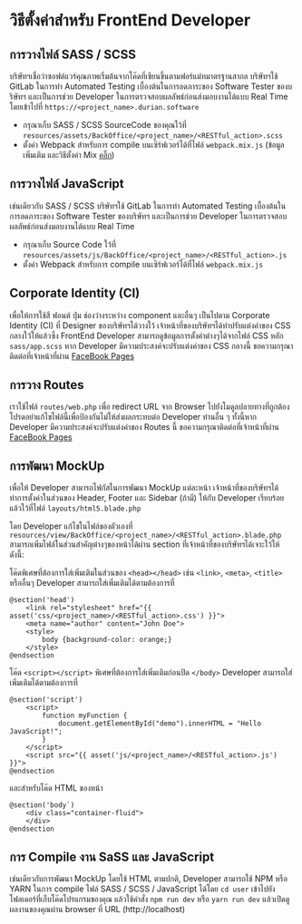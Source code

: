 # วิธีตั้งค่าสำหรับ FrontEnd Developer
## การวางไฟล์ SASS / SCSS
บริษัทฯเชื่อว่าซอฟต์แวร์คุณภาพเริ่มต้นจากโค๊ดที่เขียนขึ้นตามฟอร์แม่ทมาตรฐานสากล บริษัทฯใช้ GitLab ในการทำ Automated Testing เบื้องต้นในการลดภาระของ Software Tester ของบริษัทฯ และเป็นการช่วย Developer ในการตรวจสอบผลลัพธ์ก่อนส่งมอบงานได้แบบ Real Time โดยเข้าไปที่ `https://<project_name>.durian.software`

- กรุณาเก็บ SASS / SCSS SourceCode ของคุณใว้ที่ `resources/assets/BackOffice/<project_name>/<RESTful_action>.scss`
- ตั้งค่า Webpack สำหรับการ compile บนเซิร์ฟเวอร์ได้ที่ไฟล์ `webpack.mix.js` (ข้อมูลเพิ่มเติม และวิธีตั้งค่า Mix [คลิ๊ก](https://laravel.com/docs/master/mix))

## การวางไฟล์ JavaScript
เช่นเดียวกับ SASS / SCSS บริษัทฯใช้ GitLab ในการทำ Automated Testing เบื้องต้นในการลดภาระของ Software Tester ของบริษัทฯ และเป็นการช่วย Developer ในการตรวจสอบผลลัพธ์ก่อนส่งมอบงานได้แบบ Real Time

- กรุณาเก็บ Source Code ใว้ที่ `resources/assets/js/BackOffice/<project_name>/<RESTful_action>.js`
- ตั้งค่า Webpack สำหรับการ compile บนเซิร์ฟเวอร์ได้ที่ไฟล์ `webpack.mix.js`

## Corporate Identity (CI)
เพื่อให้การใช้สี ฟอนต์ ปุ่ม ช่องว่างระหว่าง component และอื่นๆ เป็นไปตาม Corporate Identity (CI) ที่ Designer ของบริษัทฯได้วางใว้ เจ้าหน้าที่ของบริษัทฯได้ทำปรับแต่งค่าของ CSS กลางใว้ให้แล้วซึ่ง FrontEnd Developer สามารถดูข้อมูลการตั้งค่าต่างๆได้จากไฟล์ CSS หลัก `sass/app.scss` หาก Developer มีความประสงค์จะปรับแต่งค่าของ CSS กลางนี้ ขอความกรุณาติดต่อที่เจ้าหน้าที่ผ่าน [FaceBook Pages](https://www.facebook/adiwitcoth)

## การวาง Routes
เราใช้ไฟล์ `routes/web.php` เพื่อ redirect URL จาก Browser ไปยังโมดูลปลายทางที่ถูกต้อง โปรดอย่าแก้ไขไฟล์นี้เพื่อป้องกันไม่ให้ส่งผลกระทบต่อ Developer ท่านอื่น ๆ ทั้งนี้หาก Developer มีความประสงค์จะปรับแต่งค่าของ Routes นี้ ขอความกรุณาติดต่อที่เจ้าหน้าที่ผ่าน [FaceBook Pages](https://www.facebook/adiwitcoth)

## การพัฒนา MockUp
เพื่อให้ Developer สามารถโฟกัสในการพัฒนา MockUp แต่ละหน้า เจ้าหน้าที่ของบริษัทฯได้ทำการตั้งค่าในส่วนของ Header, Footer และ Sidebar (ถ้ามี) ให้กับ Developer เรียบร้อยแล้วใว้ที่ไฟล์ `layouts/html5.blade.php`

โดย Developer แก้ไขในไฟล์ของตัวเองที่ `resources/view/BackOffice/<project_name>/<RESTful_action>.blade.php` สามารถเพิ่มไฟล์ในส่วนสำคัญต่างๆของหน้าได้ผ่าน section ที่เจ้าหน้าที่ของบริษัทฯได้เจาะใว้ให้ ดังนี้:

โค๊ดพิเศษที่ต้องการใส่เพิ่มเติมในส่วนของ `<head></head>` เช่น `<link>`, `<meta>`, `<title>` หรืออื่นๆ Developer สามารถใส่เพิ่มเติมได้ตามต้องการที่

```
@section('head')
    <link rel="stylesheet" href="{{ asset('css/<project_name>/<RESTful_action>.css') }}">
    <meta name="author" content="John Doe">
    <style>
        body {background-color: orange;}
    </style>
@endsection
```

โค๊ด `<script></script>` พิเศษที่ต้องการใส่เพิ่มเติมก่อนปิด `</body>` Developer สามารถใส่เพิ่มเติมได้ตามต้องการที่

```
@section('script')
    <script>
        function myFunction {
            document.getElementById("demo").innerHTML = "Hello JavaScript!";
        }
    </script>
    <script src="{{ asset('js/<project_name>/<RESTful_action>.js') }}">
@endsection
```

และสำหรับโค๊ด HTML ของหน้า

```
@section('body`)
    <div class="container-fluid">
    </div>
@endsection
```

## การ Compile งาน SaSS และ JavaScript
เช่นเดียวกับการพัฒนา MockUp โดยใช้ HTML ตามปกติ, Developer สามารถใช้ NPM หรือ YARN ในการ compile ไฟล์ SASS / SCSS / JavaScript ได้โดย `cd user` เข้าไปยังโฟลเดอร์ที่เก็บโค๊ดโปรแกรมของคุณ แล้วใช้คำสั่ง `npm run dev` หรือ `yarn run dev` แล้วเปิดดูผลงานของคุณผ่าน browser ที่ URL (http://localhost)
